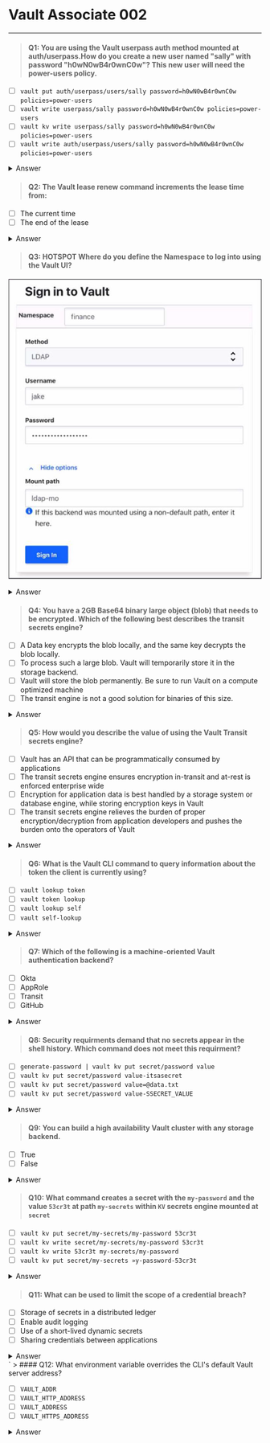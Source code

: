 # Vault Associate 002
---
> #### Q1: You are using the Vault userpass auth method mounted at auth/userpass.How do you create a new user named "sally" with password "h0wN0wB4r0wnC0w"? This new user will need the power-users policy.
- [ ] `vault put auth/userpass/users/sally password=h0wN0wB4r0wnC0w policies=power-users`
- [ ] `vault write userpass/sally password=h0wN0wB4r0wnC0w policies=power-users`
- [ ] `vault kv write userpass/sally password=h0wN0wB4r0wnC0w policies=power-users`
- [ ] `vault write auth/userpass/users/sally password=h0wN0wB4r0wnC0w policies=power-users`
<details>
  <summary> Answer </summary>
  
  `vault put auth/userpass/users/sally password=h0wN0wB4r0wnC0w policies=power-users`
  
</details>

> #### Q2: The Vault lease renew command increments the lease time from:
- [ ] The current time
- [ ] The end of the lease
<details>
  <summary> Answer </summary>
  
  The Current Time, not the end of the lease. This means that the user can request a specific amount of time they want remaining on the lease, termed the increment. This is not an increment at the end of the current TTL; it is an increment from the current time. For example, `vault lease renew -increment=3600 my-lease-id` would request that the TTL of the lease be adjusted to 1 hour(3600 seconds) from now. Having the increment be rooted at the current time instead of the end of the lease makes it easy for users to reduce the length of leases if they don't actually need credentials for the full possible lease period, allowing those credentials to expire sooner and resources to be cleaned up earlier. The requested increment is completely advisory. The backend in charge of the secret can choose to completely ignore it.
  Refrence: Lease, Renew, and Revoke | Vault | HashiCorp Developer
  
</details>

> #### Q3: HOTSPOT Where do you define the Namespace to log into using the Vault UI?
![alt text](signintovault.png)

<details>
  <summary> Answer </summary>
  
  The namespace can be defined in the "Mount Path" field in the "Advance Options" section of the login screen. The mount Path is the path where the auth method is enabled, and it can include a namespace prefix. For example LDAP auth method is enabled at the path `ns1/auth/ldap`, where `ns1` is the namespace, then the mount path field should be set to `ns1/auth/ldap` this way, the Vault UI will log in to the correct namespace and auth method. Alternatively, the namespace can also be specified in the URL of the Vault UI, such as 
 ***https://vault.example.com/ui/vault/auth/ns1/auth/ldap/login***

</details>

> #### Q4: You have a 2GB Base64 binary large object (blob) that needs to be encrypted. Which of the following best describes the transit secrets engine?
- [ ] A Data key encrypts the blob locally, and the same key decrypts the blob locally.
- [ ] To process such a large blob. Vault will temporarily store it in the storage backend.
- [ ] Vault will store the blob permanently. Be sure to run Vault on a compute optimized machine
- [ ] The transit engine is not a good solution for binaries of this size.
<details>
  <summary> Answer </summary>
  
  The transit engine is not a good solution for binaries of this size, because it is designed to handle cryptographic functions on data in-transit, not data at-rest. The transit secrets engine does not store any data sent to it, so it would require sending the entire 2GB blob to Vault for encryption or decryption,
  which would be inefficient and impractical. A better solution would be to use the transit secrets engine to generate a data key, which is a high-entropy key that can be used to encrypt or decrypt data locally. The data key can be returned in plaintext or wrapped by another key, depending on the use case. This way, the transit secrets engine only handles the encryption or decryption of the data key, not the data itself, and the data can be stored in any primary data store.

  Reference: Transit - Secrets Engines | Vault | HashiCorp Developer, Encryption as a service: transit secrets engine | Vault | HashiCorp Developer
</details>

> #### Q5: How would you describe the value of using the Vault Transit secrets engine?
- [ ] Vault has an API that can be programmatically consumed by applications
- [ ] The transit secrets engine ensures encryption in-transit and at-rest is enforced enterprise wide
- [ ] Encryption for application data is best handled by a storage system or database engine, while storing encryption keys in Vault
- [ ] The transit secrets engine relieves the burden of proper encryption/decryption from application developers and pushes the burden onto the operators of Vault
<details>
  <summary> Answer </summary>
  
  The transit secrets engine relieves the burden of proper encryption/decryption from application developers and pushes the burden onto the operators of Vault. The transit secrets engine provides encryption as a service, which means that it performs cryptographic operations on data in-transit without storing any data. This allows developers to delegate the responsibility of managing encryption keys and algorithms to Vault operators, who can define and enforce policies on the transit secrets engine. This way, developers can focus on their application logic and data, while Vault handles the encryption and decryption of data in a secure and scalable manner.

  Reference: Transit - Secrets Engines | Vault | HashiCorp Developer, Encryption as a service: transit
  secrets engine | Vault | HashiCorp Developer
</details>

> #### Q6: What is the Vault CLI command to query information about the token the client is currently using?

- [ ] `vault lookup token`
- [ ] `vault token lookup`
- [ ] `vault lookup self`
- [ ] `vault self-lookup`
<details>
  <summary> Answer </summary>
  
  `vault token lookup` The Vault CLI command to query information about the token the client is currently using is vault token lookup. This command displays information about the token or accessor provided as an argument, or the locally authenticated token if no argument is given. The information includes the token ID, accessor, policies, TTL, creation time, and metadata. This command can be useful for debugging and auditing purposes, as well as for renewing or revoking tokens.

Reference: token lookup - Command | Vault | HashiCorp Developer, Tokens | Vault | HashiCorp Developer
</details>

> #### Q7: Which of the following is a machine-oriented Vault authentication backend?

- [ ] Okta
- [ ] AppRole
- [ ] Transit
- [ ] GitHub
<details>
  <summary> Answer </summary>
  
  AppRole is a machine-oriented authentication method that allows machines or applications to authenticate with Vault using a role ID and a secret ID. The role ID is a unique identifier for the application, and the secret ID is a single-use credential that can be delivered to the application securely. AppRole is designed to provide secure introduction of machines and applications to Vault, and to support the principle of least privilege by allowing fine-grained access control policies to be attached to each role. Okta, GitHub, and Transit are not machine-oriented authentication methods. Okta and GitHub are useroriented authentication methods that allow users to authenticate with Vault using their Okta or GitHub credentials. Transit is not an authentication method at all, but a secrets engine that provides encryption as a service.

Reference: AppRole Auth Method | Vault | HashiCorp Developer Okta Auth Method | Vault | HashiCorp Developer GitHub Auth Method | Vault | HashiCorp Developer Transit Secrets Engine | Vault | HashiCorp Developer
</details>

> #### Q8: Security requirments demand that no secrets appear in the shell history. Which command does not meet this requirment?

- [ ] `generate-password | vault kv put secret/password value`
- [ ] `vault kv put secret/password value-itsasecret`
- [ ] `vault kv put secret/password value=@data.txt`
- [ ] `vault kv put secret/password value-SSECRET_VALUE`
<details>
  <summary> Answer </summary>
 
  `vault kv put secret/password value-itsasecret`
   This command would store the secret value `itsasecret` in the `key/value` secrets engine at the path `secret/password`, but it would also expose the secret value in the shell history, which could be accessed by other users or malicious actors. This is not a secure way of storing secrets in Vault. The other commands are more secure ways of storing secrets in Vault without revealing them in the shell history.



</details>

> #### Q9: You can build a high availability Vault cluster with any storage backend.

- [ ] True
- [ ] False
<details>
  <summary> Answer </summary>
 
  False
   Not all storage backends support high availability mode for Vault. Only the storage backends that support locking can enable Vault to run in a multi-server mode where one server is active and the others are standby. Some examples of storage backends that support high availability mode are Consul, Integrated Storage, and ZooKeeper. Some examples of storage backends that do not support high availability mode are Filesystem, MySQL, and PostgreSQL.
  
  Reference:
  https://developer.hashicorp.com/vault/docs/concepts/ha1,
  https://developer.hashicorp.com/vault/docs/configuration/storage2
   
</details>

> #### Q10: What command creates a secret with the `my-password` and the value `53cr3t` at path `my-secrets` within `KV` secrets engine mounted at `secret`

- [ ] `vault kv put secret/my-secrets/my-password 53cr3t`
- [ ] `vault kv write secret/my-secrets/my-password 53cr3t`
- [ ] `vault kv write 53cr3t my-secrets/my-password`
- [ ] `vault kv put secret/my-secrets »y-password-53cr3t`
<details>
  <summary> Answer </summary>
  
  `vault kv put secret/my-secrets/my-password 53cr3t`
   or `vault kv put secret/my-secrets my-password=53cr3t`

   Reference: https://developer.hashicorp.com/vault/docs/commands/kv/put3,
              https://developer.hashicorp.com/vault/docs/commands/kv4
</details>

> #### Q11: What can be used to limit the scope of a credential breach?
- [ ] Storage of secrets in a distributed ledger
- [ ] Enable audit logging 
- [ ] Use of a short-lived dynamic secrets
- [ ] Sharing credentials between applications
<details>
  <summary> Answer </summary>
  
  Use of a short-lived dynamic secrets Dynamic secrets are generated on-demand by Vault and automatically revoked when they are no longer needed. This way, the credentials are not stored in plain text or in a static database, and they can be rotated frequently to prevent unauthorized access. Dynamic secrets also provide encryption as a service, which means that they perform cryptographic operations on data in transit without storing any data. This adds an extra layer of security and reduces the risk of data leakage or tampering.

  Reference: Dynamic secrets | Vault | HashiCorp Developer, What are dynamic secrets and why do I need them? - HashiCorp
</details>
`
> #### Q12: What environment variable overrides the CLI's default Vault server address?

- [ ] `VAULT_ADDR`
- [ ] `VAULT_HTTP_ADORESS`
- [ ] `VAULT_ADDRESS`
- [ ] `VAULT_HTTPS_ADDRESS`
<details>
  <summary> Answer </summary>
  
  `VAULT_ADDR`
  This environment variable can be set to the URL of the Vault server, which is used by Vault's CLI tool to communicate with the Vault server.
</details>
